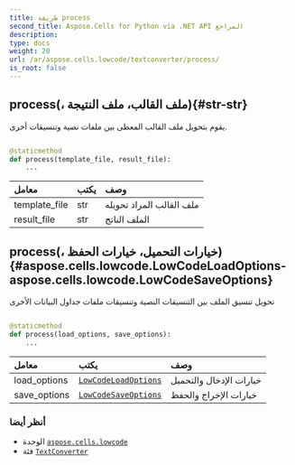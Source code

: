 ```yaml
---
title: طريقة process
second_title: Aspose.Cells for Python via .NET API المراجع
description:
type: docs
weight: 20
url: /ar/aspose.cells.lowcode/textconverter/process/
is_root: false
---
```

##  process(، ملف القالب، ملف النتيجة){#str-str}
يقوم بتحويل ملف القالب المعطى بين ملفات نصية وتنسيقات أخرى.



```python

@staticmethod
def process(template_file, result_file):
    ...
```


| معامل| يكتب| وصف|
| :- | :- | :- |
| template_file | str | ملف القالب المراد تحويله|
| result_file | str | الملف الناتج|


##  process(، خيارات التحميل، خيارات الحفظ){#aspose.cells.lowcode.LowCodeLoadOptions-aspose.cells.lowcode.LowCodeSaveOptions}
تحويل تنسيق الملف بين التنسيقات النصية وتنسيقات ملفات جداول البيانات الأخرى



```python

@staticmethod
def process(load_options, save_options):
    ...
```


| معامل| يكتب| وصف|
| :- | :- | :- |
| load_options | [`LowCodeLoadOptions`](/cells/python-net/ar/aspose.cells.lowcode/lowcodeloadoptions) | خيارات الإدخال والتحميل|
| save_options | [`LowCodeSaveOptions`](/cells/python-net/ar/aspose.cells.lowcode/lowcodesaveoptions) | خيارات الإخراج والحفظ|



###  أنظر أيضا
* الوحدة [`aspose.cells.lowcode`](../../)
* فئة [`TextConverter`](/cells/python-net/ar/aspose.cells.lowcode/textconverter)
